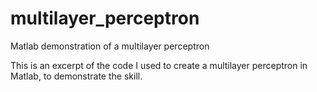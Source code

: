# multilayer_perceptron
Matlab demonstration of a multilayer perceptron


This is an excerpt of the code I used to create a multilayer perceptron in Matlab, to demonstrate the skill. 
